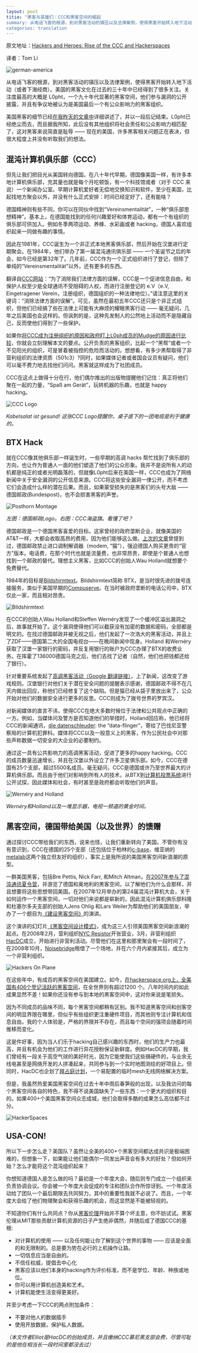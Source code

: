 ```yaml
---
layout: post
titie: "黑客与英雄们：CCC和黑客空间的崛起
summary: 从电话飞客的根源，到对黑客活动的镇压以及法律案例，使得黑客开始转入地下活动（或者下海经商）。美国的黑客文化在过去的三十年中已经得到了很多关注。细节已经在我昨天的文章中讲述了，并以一段后记结束。但先让我们把目光从美国转向德国。
categories: translation
---
```


原文地址：[Hackers and Heroes: Rise of the CCC and Hackerspaces](http://hackaday.com/2016/01/12/hackers-and-heroes-rise-of-ccc-and-hackerspaces/)

译者：Tom Li

![german-america](/images/german-america.jpg)

从电话飞客的根源，到对黑客活动的镇压以及法律案例，使得黑客开始转入地下活动（或者下海经商）。美国的黑客文化在过去的三十年中已经得到了很多关注。关注度最高的大概是 L0pht，一个九十年代显著的黑客空间，他们参与漏洞的公开披露，并且有争议地被认为是美国最后一个有公众影响力的黑客组织。

美国黑客的细节已经[在我昨天的文章中](http://hardenedlinux.org/translation/2016/02/12/Hackers-and-heroes-a-tale-of-two-countries.html)详细讲述了，并以一段后记结束。L0pht已经绝尘而去，而且据我所知，此后没有其他组织将社会责任和公众影响力相匹配了，这对黑客来说简直是耻辱 —— 现在的美国，许多黑客相关问题正在表决，但很大程度上并没有听取我们的想法。

## 混沌计算机俱乐部（CCC）

但先让我们把目光从美国转向德国。在八十年代早期，德国像美国一样，有许多本地计算机俱乐部，充其量也就是每个月吃顿饭，有一个科技馆或者（对于 CCC 来说）一个新闻办公室。早期计算机爱好者无偿地交换知识和软件，至少在美国，比起找地方聚会以外，并没有什么正式安排：时间已经定好了，还有能啥？

德国精神则有些不同，你可以在同伙中找到“Vereinsmentalität”，一种“俱乐部思想精神”。基本上，在德国能找到的任何兴趣爱好和体育运动，都有一个有组织的俱乐部可供加入。例如冬季两项运动、养蜂、水彩画或者 hacking，德国人喜欢组织起来一同做有趣的事情。

因此在1981年，CCC诞生为一个非正式本地黑客俱乐部，然后开始在汉堡进行定期聚会。在1984年，他们举办了第一届混沌通讯俱乐部 —— 一个圣诞节之后的年会，如今已经是第32年了。几年前，CCC作为一个正式组织进行了登记，但除了单纯的“Vereinsmentalität”以外，还有更多的东西。

翻译自[CCC网站](http://www.ccc.de/de/club)：“为了消除我们法律方面的误解，CCC是一个促进信息自由，和保护人权至少是全球通讯不受阻碍的人权，而进行注册登记的 e.V（e.V, Eingetragener Verein，注册组织，德国组织的一种法律地位）。”请注意这里的关键词：“消除法律方面的误解”。可见，虽然在最初五年CCC还只是个非正式组织，但他们已经搞了些在法律上可能有大麻烦的耀眼黑客行动 —— 毫无疑问，几年之后美国也会这样的。但讽刺的是，这种先发制人的公然地上活动而不是隐藏自己，反而使他们得到了一些保护。

如果你[将CCC成为注册组织的原因和政府盯上L0ph成员的Mudge的原因进行比较](http://www.ccc.de/de/club)，你就会立刻理解本文的要点。公开负责的黑客组织，比起一个“黑帮”或者一个不见阳光的组织，可是冒着被指控的危险而活动的。想想看，有多少黑帮取得了非营利组织的法律资质（501c3）?同时，如果媒体记者或者国会议员有疑问，他们可以毫不费力地去找他们问问。黑客就这样成为了社团成员。

CCC在这点上做得十分在行，他们偶尔推出的出版物提醒他们记住：真正将他们聚在一起的力量，“Spaß am Gerät”，玩转机器的乐趣，也就是 happy hacking。

![CCC Logo](/images/logo_ccc.png)

*Kabelsalat ist gesund! 这张CCC Logo提醒你，桌子底下的一团电缆是利于健康的。*

## BTX Hack

就在CCC像其他俱乐部一样诞生时，一些早期的高调 hacks 帮忙找到了俱乐部的方向，也让作为普通人一面的他们塑造了他们的公众形象。我并不是说所有人的动机都是纯正的或者光明磊落的，但就像L0pht后来在美国一样，CCC也成为了网络新闻中关于安全漏洞的公开信息来源。CCC将这些安全漏洞一律公开，而不考虑它们会造成什么样的潜在后果。而且，如果蒙受损失的是黑客们的头号大敌 —— 德国邮政(Bundespost)，也不会损害黑客的声誉。

![Posthorn Montage](images/posthorn_montage.png)

*左图：德国邮政Logo。右图：CCC海盗旗。看懂了吧？*

德国邮政是一个德国黑客喜爱的目标。这家曾经的政府垄断企业，就像美国的AT&T一样，大都会收取高昂的费用，因为他们能够这么做。[上次的文章](http://hackaday.com/2016/01/11/hackers-and-heroes-a-tale-of-two-countries/#hacking-on-the-phone)曾提到过，德国邮政禁止进口调制解调器（modem, “猫”），强迫德国人购买更贵的“官方”版本。电话费，在那个时代也就是流量费，也非常昂贵，即使是个普通人也想找到一个邮政的替代。理想主义黑客，比如CCC的创始人Wau Holland就想要个免费替代。

1984年的目标是[Bildshirmtext](https://en.wikipedia.org/wiki/Bildschirmtext)。Bildshirmtext简称 BTX，是当时很先进的拨号连接服务，类似于美国早期的[Compuserve](https://en.wikipedia.org/wiki/CompuServe)。在当时被政府垄断的电话公司中，BTX仅此一家，而且相对昂贵。

![Bildshirmtext](/images/btx1.jpg)

在CCC的创始人Wau Holland和Steffen Wernéry发现了一个缓冲区溢出漏洞之后，故事就开始了。这个漏洞使得他们可以截获没有加密的数据和密码，全部都是明文的。在找过德国邮政并被无视之后，他们发起了一次浩大的黑客活动，并且上了ZDF——德国第二大的全国电视台——在晚间新闻中现身。Holland 和Wernéry获取了汉堡一家银行的密码，并反复用银行的账户为CCC办理了BTX的收费业务。在挥霍了136000德国马克之后，他们去找了记者（自然，他们也把钱都还给了银行）。

针对重要系统发起了[高调黑客活动](http://www.spiegel.de/einestages/btx-hack-1984-angriff-der-ccc-hacker-gegen-die-bundespost-a-1002443.html)[（Google 翻译链接）](https://translate.google.com/translate?sl=auto&tl=en&js=y&prev=_t&hl=en&ie=UTF-8&u=http%3A%2F%2Fwww.spiegel.de%2Feinestages%2Fbtx-hack-1984-angriff-der-ccc-hacker-gegen-die-bundespost-a-1002443.html&edit-text=&act=url])，上了新闻，这改变了游戏规则。汉堡银行对他们关于潜在安全问题的提醒表示感谢，德国邮政不得不在几天内做出回应，称他们已经修复了这个缺陷。但是猫已经从袋子里放出来了，公众开始对他们的数据安全进行更多的反思。CCC则成为了拨号世界的罗宾汉。

对新闻媒体的直言不讳，使得CCC在绝大多数时候位于法律和公共观点中正确的一方。例如，当媒体问及警方是否知道他们的举措时，Holland回应称，他已经将CCC的新闻通讯，[die datenschleuder](http://ds.ccc.de/download.html): the “data-flinger”，寄给了巴伐尼亚警察局的计算机犯罪科。媒体将CCC以及一般意义上的黑客，作为公民社会中对那些声称数据一切安全的大企业的必要制约。

通过这一具有公共影响力的高调黑客活动，促进了更多的happy hacking。CCC的成员数量迅速增长，并且在汉堡以外设立了许多卫星俱乐部。如今，CCC在德国有25个支部，超过5500名成员。毫无疑问，CCC是德国或许乃至世界最大的计算机俱乐部。而且由于他们对影响到所有人的技术，从BTX到[计算机投票系统](http://www.ccc.de/en/updates/2009/wahlcomputer-urteil-bverfg)进行公开试探，因此媒体和社会，有时甚至是政府都会听取他们的声音。

![Wernéry and Holland](/images/ccc_holland-shot0002.jpg)

*Wernéry和Holland以及一堆显示器，电视一频道的黄金时间。* 


## 黑客空间，德国带给美国（以及世界）的馈赠

通过探讨CCC带给我们的东西，说来也怪，让我们重新转向了美国。不管你有没有意识到，CCC在德国的25个支部（还包括位于柏林的[c-base](http://c-base.org/)，维亚纳的[metalab](https://metalab.at/)这两个独立但友好的组织），事实上是我所说的美国黑客空间新浪潮的原型。

一群美国黑客，包括Bre Pettis, Nick Farr, 和Mitch Altman，[在2007年参与了混沌通讯夏令营](http://www.wired.com/2007/08/us-hackers-moun/)，并游览了德国和奥地利的黑客空间，以了解他们为什么会那样，并且想要将这些思想带回美国。在2007年12月举办的第24届混沌计算机大会，关于如何运作一个黑客空间，一切对他们来说都是崭新的，因此混沌计算机俱乐部科隆和杜塞尔多夫支部的创始人Jens Ohlig 和Lars Weiler为帮助他们的美国朋友，举办了一个题目为[《建设黑客空间》](https://www.youtube.com/watch?v=8lywXCZogsg)的演讲。

这个演讲的幻灯片[《黑客空间设计模式》](http://events.ccc.de/congress/2007/Fahrplan/attachments/1003_Building%20a%20Hacker%20Space.pdf)，成为这三人引领美国黑客空间新浪潮的起点。在2008年2月，营利组织[NYC Resistor](http://www.nycresistor.com/)开张营业，3月，非营利组织[HacDC](http://www.hacdc.org/)成立，开始进行非营利活动。尽管他们在这里和那里聚会有一段时间了，在2008年10月，[Noisebridge](https://www.noisebridge.net/)租借了一个场地，并在六个月内紧接其后，成立为一个非营利组织。

![Hackers On Plane](hackersonaplane2.jpg)

在这些年中，有成百的黑客空间在美国建立。如今，[在hackerspace.org上，全美国有406个登记活跃的黑客空间](https://wiki.hackerspaces.org/w/index.php?title=Special:Ask&offset=0&limit=500&q=[[Category%3AHackerspace]]+[[country%3A%3AUnited+States+of+America]]+[[hackerspace+status%3A%3Aactive]]&p=format%3Dul%2Fdefault%3D-27-27There-20is-20no-20known-20hackerspace-20in-20this-20country.-27-27&po=%3FCity%0A%3FState%0A%3FWebsite%0A%3FResidencies%0A&sort=Last+Updated)，在全世界则有超过1200 个。八年时间内的如此成果显然不差！如果你还没有参与到本地的黑客空间中，这对你来说是笔损失。

因为不同成员的品味不同，每个黑客空间都稍有区别。我不知道黑客空间和创客空间的明显界限在哪里，但似乎有些组织更注重硬件项目，而其他则专注计算机和信息自由。我的个人体验是，严格的界限并不存在，而且每个空间的强项会随着时间推移而变化。

这是件好事，因为当人们乐于hacking自己感兴趣的东西时，他们的生产力也最高，并且有机会为他们的工作进行异花授粉保证新鲜度。例如HacDC的早期，我们曾经有一段关于高空气球的美好时光，因为它能使我们这些搞硬件的，与业余无线电甚至是网络开发的人拼凑起来，共同参与到一个实时地图测绘的好项目上。但同时，HacDC也企划了[拜占庭计划](http://project-byzantium.org/)，一个易配置的临时mesh无线网络解决方案。

但是，我虽然热爱美国黑客空间在过去十年中雨后春笋般的出现，以及我访问的每个黑客空间各自的特色，我不得不说美国缺失了一些东西：一个更大的组织和目的。如果400+个美国黑客空间众志成城，他们会取得多酷的成果怎么高估都不过分。

![HackerSpaces](800px-hackerspacesteedesign.jpg)


## USA-CON!

所以下一步怎么走？美国队？虽然让全美的400+个黑客空间都达成共识是极端困难的，但想象一下，如果能让他们能偶尔一同发出声音会有多大的好处？但如何开始？怎么才能将这个混沌组织起来？

你想知道德国人是怎么做的吗？最初是一个年度大会，随后则专门成立一个组织来负责协调会议。你会被一个年度大会促成的专注和团队合作所惊讶到。一个年度活动给了团队一个最后期限去共同努力，其中的重要性我就不必说了。而且，一个年度大会给了他们物理聚会和获得乐趣的机会，而这显然是不能被轻视的。

不知道你们有什么共同点？你从[黑客伦理](https://en.wikipedia.org/wiki/Hacker_Ethic)开始并不算个坏主意，你不妨试试。黑客伦理从MIT那些贡献计算机资源的日子产生绝非偶然，并随后成了德国CCC的基根:

*	对计算机的使用 —— 以及任何能让你了解到这个世界的事物 —— 应该是全面的和无限制的。总是要为势在必行的上机操作让路。
*	一切信息应当是自由的。
*	不信任权威，提倡去中心化
*	黑客应该以他们本身的hacking作为评价标准，而不是学位、年龄、种族或地位。
*	你可以用计算机创造美和艺术。
*	计算机能使生活变得更美好。

并至少考虑一下CCC的两点附加条件：

*	不要对他人的数据插手
*	使用开放数据，保护私人数据。

*（本文作者Elliot是HacDC的创始成员，并且缴纳CCC慕尼黑支部会费，尽管可耻的是他在相当长一段时间里都没去过）*
